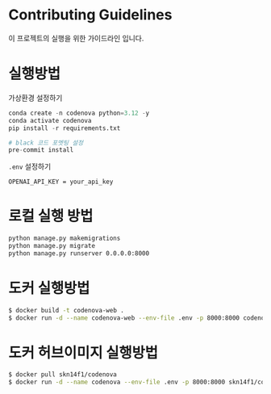 # Contributing Guidelines

이 프로젝트의 실행을 위한 가이드라인 입니다.

# 실행방법

가상환경 설정하기

```python
conda create -n codenova python=3.12 -y
conda activate codenova
pip install -r requirements.txt

# black 코드 포멧팅 설정
pre-commit install
```

`.env` 설정하기

```
OPENAI_API_KEY = your_api_key
```

# 로컬 실행 방법

```bash
python manage.py makemigrations
python manage.py migrate
python manage.py runserver 0.0.0.0:8000
```

# 도커 실행방법

```bash
$ docker build -t codenova-web .
$ docker run -d --name codenova-web --env-file .env -p 8000:8000 codenova-web
```

# 도커 허브이미지 실행방법

```bash
$ docker pull skn14f1/codenova
$ docker run -d --name codenova --env-file .env -p 8000:8000 skn14f1/codenova
```
